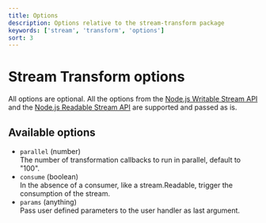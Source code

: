 ```yaml
---
title: Options
description: Options relative to the stream-transform package
keywords: ['stream', 'transform', 'options']
sort: 3
---
```


# Stream Transform options

All options are optional. All the options from the [Node.js Writable Stream API](https://nodejs.org/api/stream.html#stream_constructor_new_stream_writable_options) and the [Node.js Readable Stream API](https://nodejs.org/api/stream.html#stream_new_stream_readable_options) are supported and passed as is.

## Available options

*   `parallel` (number)   
     The number of transformation callbacks to run in parallel, default to "100".
*   `consume` (boolean)   
    In the absence of a consumer, like a stream.Readable, trigger the
    consumption of the stream.
*   `params` (anything)   
    Pass user defined parameters to the user handler as last argument.
